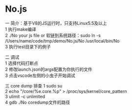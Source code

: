 # No.js
一 简介：基于V8的JS运行时，只支持Linux5.5及以上  
1 执行make编译  
2 ./No your js file or 软链到系统路径：sudo ln -s /Users/name/code/tmp/demo/No.js/No /usr/local/bin/No  
3 执行test目录下的例子

二 调试  
1 选择代码打断点  
2 修改launch.json的args配置为你执行的文件  
3 点击vscode左侧的小虫子开始调试  

三 core dump 排查
1 sudo su  
2 echo "/core/%e.core.%p" > /proc/sys/kernel/core_pattern  
3 ulimit -c unlimited  
4 gdb ./No coredump文件的路径  
